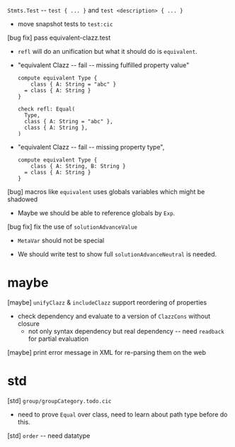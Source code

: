 `Stmts.Test` -- `test { ... }` and `test <description> { ... }`

- move snapshot tests to `test:cic`

[bug fix] pass equivalent-clazz.test

- `refl` will do an unification but what it should do is `equivalent`.

- "equivalent Clazz -- fail -- missing fulfilled property value"

  ```cicada
  compute equivalent Type {
      class { A: String = "abc" }
    = class { A: String }
  }

  check refl: Equal(
    Type,
    class { A: String = "abc" },
    class { A: String },
  )
  ```

- "equivalent Clazz -- fail -- missing property type",

  ```cicada
  compute equivalent Type {
      class { A: String, B: String }
    = class { A: String }
  }
  ```

[bug] macros like `equivalent` uses globals variables which might be shadowed

- Maybe we should be able to reference globals by `Exp`.

[bug fix] fix the use of `solutionAdvanceValue`

- `MetaVar` should not be special

- We should write test to show full `solutionAdvanceNeutral` is needed.

# maybe

[maybe] `unifyClazz` & `includeClazz` support reordering of properties

- check dependency and evaluate to a version of `ClazzCons` without closure
  - not only syntax dependency but real dependency -- need `readback` for partial evaluation

[maybe] print error message in XML for re-parsing them on the web

# std

[std] `group/groupCategory.todo.cic`

- need to prove `Equal` over class,
  need to learn about path type before do this.

[std] `order` -- need datatype
